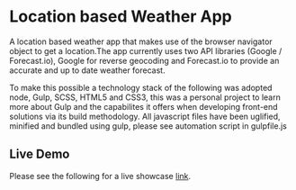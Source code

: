 # Location based Weather App

A location based weather app that makes use of the browser navigator object to get a location.The app currently uses two API libraries (Google / Forecast.io), Google for reverse geocoding and Forecast.io to provide an accurate and up to date weather forecast.

To make this possible a technology stack of the following was adopted node, Gulp, SCSS, HTML5 and CSS3, this was a personal project to learn more about Gulp and the capabilites it offers when developing front-end solutions via its build methodology. All javascript files have been uglified, minified and bundled using gulp, please see automation script in gulpfile.js

## Live Demo
Please see the following for a live showcase [link](https://iamchrismarks.com/weather).